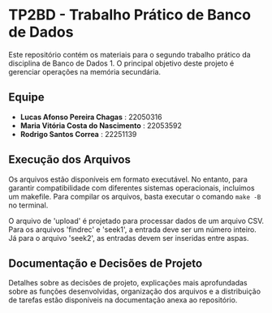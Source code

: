 # TP2BD - Trabalho Prático de Banco de Dados
Este repositório contém os materiais para o segundo trabalho prático da disciplina de Banco de Dados 1. O principal objetivo deste projeto é gerenciar operações na memória secundária.

## Equipe
- **Lucas Afonso Pereira Chagas** : 22050316
- **Maria Vitória Costa do Nascimento** : 22053592
- **Rodrigo Santos Correa** : 22251139

## Execução dos Arquivos
Os arquivos estão disponíveis em formato executável. No entanto, para garantir compatibilidade com diferentes sistemas operacionais, incluímos um makefile. Para compilar os arquivos, basta executar o comando `make -B` no terminal.

O arquivo de 'upload' é projetado para processar dados de um arquivo CSV. Para os arquivos 'findrec' e 'seek1', a entrada deve ser um número inteiro. Já para o arquivo 'seek2', as entradas devem ser inseridas entre aspas.

## Documentação e Decisões de Projeto
Detalhes sobre as decisões de projeto, explicações mais aprofundadas sobre as funções desenvolvidas, organização dos arquivos e a distribuição de tarefas estão disponíveis na documentação anexa ao repositório.
